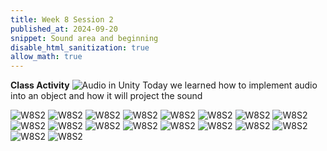 ```yaml
---
title: Week 8 Session 2
published_at: 2024-09-20
snippet: Sound area and beginning
disable_html_sanitization: true
allow_math: true
---
```


**Class Activity**
![Audio in Unity](W8S2_1.png)
Today we learned how to implement audio into an object and how it will project the sound

![W8S2](W8S2_1.png)
![W8S2](W8S2_2.png)
![W8S2](W8S2_3.png)
![W8S2](W8S2_4.png)
![W8S2](W8S2_5.png)
![W8S2](W8S2_6.png)
![W8S2](W8S2_7.png)
![W8S2](W8S2_8.png)
![W8S2](W8S2_9.png)
![W8S2](W8S2_10.png)
![W8S2](W8S2_11.png)
![W8S2](W8S2_12.png)
![W8S2](W8S2_13.png)
![W8S2](W8S2_14.png)
![W8S2](W8S2_15.png)
![W8S2](W8S2_16.png)
![W8S2](W8S2_17.png)
![W8S2](W8S2_18.png)